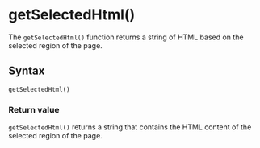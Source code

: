 # getSelectedHtml()
The `getSelectedHtml()` function returns a string of HTML based on the selected region of the page.

## Syntax
```
getSelectedHtml()
```

### Return value
`getSelectedHtml()` returns a string that contains the HTML content of the selected region of the page.
